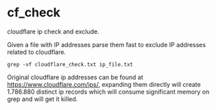 # cf_check
cloudflare ip check and exclude.

Given a file with IP addresses parse them fast to exclude IP addresses related to cloudflare. 

```grep -vf cloudflare_check.txt ip_file.txt```

Original cloudflare ip addresses can be found at https://www.cloudflare.com/ips/, expanding them directly will create 1.786.880 distinct ip records which will consume significant memory on grep and will get it killed. 

